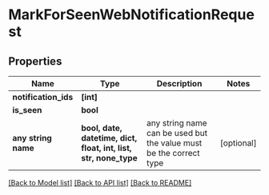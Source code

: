 # MarkForSeenWebNotificationRequest


## Properties
Name | Type | Description | Notes
------------ | ------------- | ------------- | -------------
**notification_ids** | **[int]** |  | 
**is_seen** | **bool** |  | 
**any string name** | **bool, date, datetime, dict, float, int, list, str, none_type** | any string name can be used but the value must be the correct type | [optional]

[[Back to Model list]](../README.md#documentation-for-models) [[Back to API list]](../README.md#documentation-for-api-endpoints) [[Back to README]](../README.md)


